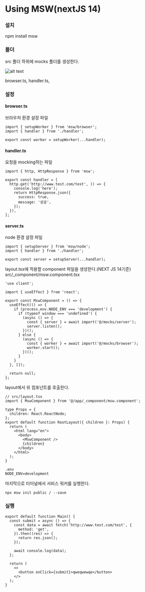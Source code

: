 # Using MSW(nextJS 14)

### 설치

npm install msw

### 폴더

src 폴더 하위에 mocks 폴더를 생성한다.

![alt text](/img/mocks.png)

browser.ts, handler.ts,

### 설정

#### browser.ts

브라우저 환경 설정 파일

```tsx
import { setupWorker } from 'msw/browser';
import { handler } from './handler';

export const worker = setupWorker(...handler);
```

#### handler.ts

요청을 mocking하는 파일

```tsx
import { http, HttpResponse } from 'msw';

export const handler = [
  http.get('http://www.test.com/test', () => {
    console.log('here');
    return HttpResponse.json({
      success: true,
      message: '성공',
    });
  }),
];
```

#### server.ts

node 환경 설정 파일

```tsx
import { setupServer } from 'msw/node';
import { handler } from './handler';

export const server = setupServer(...handler);
```

layout.tsx에 적용할 component 파일을 생성한다.(NEXT JS 14기준)
src/\_component/msw.component.tsx

```tsx
'use client';

import { useEffect } from 'react';

export const MswComponent = () => {
  useEffect(() => {
    if (process.env.NODE_ENV === 'development') {
      if (typeof window === 'undefined') {
        (async () => {
          const { server } = await import('@/mocks/server');
          server.listen();
        })();
      } else {
        (async () => {
          const { worker } = await import('@/mocks/browser');
          worker.start();
        })();
      }
    }
  }, []);

  return null;
};
```

layout에서 위 컴포넌트를 호출한다.

```tsx
// src/layout.tsx
import { MswComponent } from '@/app/_component/msw.component';

type Props = {
  children: React.ReactNode;
};
export default function RootLayout({ children }: Props) {
  return (
    <html lang="en">
      <body>
        <MswComponent />
        {children}
      </body>
    </html>
  );
}
```

```tsx
.env
NODE_ENV=development
```

마지막으로 터미널에서 서비스 워커를 실행한다.

```tsx
npx msw init public / --save
```

### 실행

```tsx
export default function Main() {
  const submit = async () => {
    const data = await fetch('http://www.test.com/test', {
      method: 'get',
    }).then((res) => {
      return res.json();
    });

    await console.log(data);
  };

  return (
    <>
      <button onClick={submit}>qweqwewqe</button>
    </>
  );
}
```
